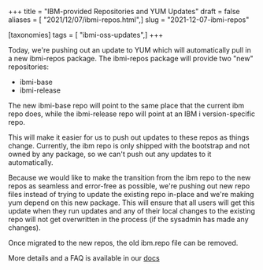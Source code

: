 +++
title = "IBM-provided Repositories and YUM Updates"
draft = false
aliases = [ "2021/12/07/ibmi-repos.html",]
slug = "2021-12-07-ibmi-repos"

[taxonomies]
tags = [ "ibmi-oss-updates",]
+++

Today, we're pushing out an update to YUM which will automatically pull in a
new ibmi-repos package. The ibmi-repos package will provide two "new"
repositories:

- ibmi-base
- ibmi-release

The new ibmi-base repo will point to the same place that the current ibm repo
does, while the ibmi-release repo will point at an IBM i version-specific repo.

This will make it easier for us to push out updates to these repos as things
change. Currently, the ibm repo is only shipped with the bootstrap and not
owned by any package, so we can't push out any updates to it automatically.

Because we would like to make the transition from the ibm repo to the new repos
as seamless and error-free as possible, we're pushing out new repo files
instead of trying to update the existing repo in-place and we're making yum
depend on this new package. This will ensure that all users will get this
update when they run updates and any of their local changes to the existing
repo will not get overwritten in the process (if the sysadmin has made any
changes).

Once migrated to the new repos, the old ibm.repo file can be removed.

More details and a FAQ is available in our
[docs](https://ibmi-oss-docs.readthedocs.io/en/latest/yum/IBM_REPOS.html)
